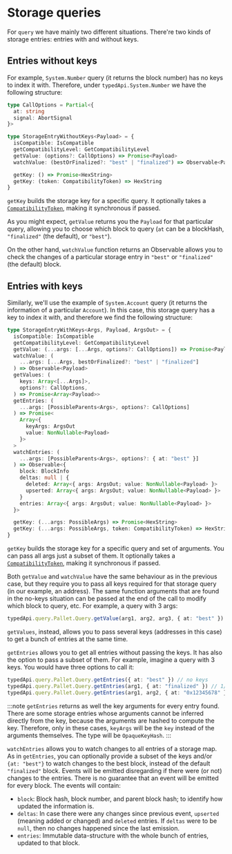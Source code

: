 # Storage queries

For `query` we have mainly two different situations. There're two kinds of storage entries: entries with and without keys.

## Entries without keys

For example, `System.Number` query (it returns the block number) has no keys to index it with. Therefore, under `typedApi.System.Number` we have the following structure:

```ts
type CallOptions = Partial<{
  at: string
  signal: AbortSignal
}>

type StorageEntryWithoutKeys<Payload> = {
  isCompatible: IsCompatible
  getCompatibilityLevel: GetCompatibilityLevel
  getValue: (options?: CallOptions) => Promise<Payload>
  watchValue: (bestOrFinalized?: "best" | "finalized") => Observable<Payload>

  getKey: () => Promise<HexString>
  getKey: (token: CompatibilityToken) => HexString
}
```

`getKey` builds the storage key for a specific query. It optionally takes a [`CompatibilityToken`](/typed), making it synchronous if passed.

As you might expect, `getValue` returns you the `Payload` for that particular query, allowing you to choose which block to query (`at` can be a blockHash, `"finalized"` (the default), or `"best"`).

On the other hand, `watchValue` function returns an Observable allows you to check the changes of a particular storage entry in `"best"` or `"finalized"` (the default) block.

## Entries with keys

Similarly, we'll use the example of `System.Account` query (it returns the information of a particular `Account`). In this case, this storage query has a key to index it with, and therefore we find the following structure:

```ts
type StorageEntryWithKeys<Args, Payload, ArgsOut> = {
  isCompatible: IsCompatible
  getCompatibilityLevel: GetCompatibilityLevel
  getValue: (...args: [...Args, options?: CallOptions]) => Promise<Payload>
  watchValue: (
    ...args: [...Args, bestOrFinalized?: "best" | "finalized"]
  ) => Observable<Payload>
  getValues: (
    keys: Array<[...Args]>,
    options?: CallOptions,
  ) => Promise<Array<Payload>>
  getEntries: (
    ...args: [PossibleParents<Args>, options?: CallOptions]
  ) => Promise<
    Array<{
      keyArgs: ArgsOut
      value: NonNullable<Payload>
    }>
  >
  watchEntries: (
    ...args: [PossibleParents<Args>, options?: { at: "best" }]
  ) => Observable<{
    block: BlockInfo
    deltas: null | {
      deleted: Array<{ args: ArgsOut; value: NonNullable<Payload> }>
      upserted: Array<{ args: ArgsOut; value: NonNullable<Payload> }>
    }
    entries: Array<{ args: ArgsOut; value: NonNullable<Payload> }>
  }>

  getKey: (...args: PossibleArgs) => Promise<HexString>
  getKey: (...args: PossibleArgs, token: CompatibilityToken) => HexString
}
```

`getKey` builds the storage key for a specific query and set of arguments. You can pass all args just a subset of them. It optionally takes a [`CompatibilityToken`](/typed), making it synchronous if passed.

Both `getValue` and `watchValue` have the same behaviour as in the previous case, but they require you to pass all keys required for that storage query (in our example, an address). The same function arguments that are found in the no-keys situation can be passed at the end of the call to modify which block to query, etc. For example, a query with 3 args:

```ts
typedApi.query.Pallet.Query.getValue(arg1, arg2, arg3, { at: "best" })
```

`getValues`, instead, allows you to pass several keys (addresses in this case) to get a bunch of entries at the same time.

`getEntries` allows you to get all entries without passing the keys. It has also the option to pass a subset of them. For example, imagine a query with 3 keys. You would have three options to call it:

```ts
typedApi.query.Pallet.Query.getEntries({ at: "best" }) // no keys
typedApi.query.Pallet.Query.getEntries(arg1, { at: "finalized" }) // 1/3 keys
typedApi.query.Pallet.Query.getEntries(arg1, arg2, { at: "0x12345678" }) // 2/3 keys
```

:::note
`getEntries` returns as well the key arguments for every entry found. There are some storage entries whose arguments cannot be inferred directly from the key, because the arguments are hashed to compute the key. Therefore, only in these cases, `keyArgs` will be the `key` instead of the arguments themselves. The type will be `OpaqueKeyHash`.
:::

`watchEntries` allows you to watch changes to all entries of a storage map. As in `getEntries`, you can optionally provide a subset of the keys and/or `{at: "best"}` to watch changes to the best block, instead of the default `"finalized"` block. Events will be emitted disregarding if there were (or not) changes to the entries. There is no guarantee that an event will be emitted for every block. The events will contain:

- `block`: Block hash, block number, and parent block hash; to identify how updated the information is.
- `deltas`: In case there were any changes since previous event, `upserted` (meaning added or changed) and `deleted` entries. If `deltas` were to be `null`, then no changes happened since the last emission.
- `entries`: Immutable data-structure with the whole bunch of entries, updated to that block.
